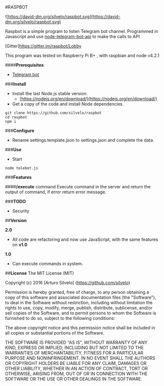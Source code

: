 #RASPBOT


![https://david-dm.org/silvelo/raspbot.svg](https://david-dm.org/silvelo/raspbot.svg)

Raspbot is a simple program to listen Telegram bot channel.
Programmed in Javascript and use [node-telegram-bot-api](https://github.com/yagop/node-telegram-bot-api#new_TelegramBot_new) to make the calls to API

[Gitter]https://gitter.im/raspbot/Lobby

This program was tested on Raspberry Pi B+ , with raspbian and node v4.2.1

####**Prerequisites**
 
- [Telegram bot](https://core.telegram.org/bots)

###**Install**
- Install the last Node.js stable version.
    - [https://nodejs.org/en/download/](https://nodejs.org/en/download/)
- Get a copy of the code and install Node dependencies.

```
git clone https://github.com/silvelo/raspbot
cd raspbot
npm i
```

###**Configure**

- Rename settings.template.json to settings.json and complete the data.

###**Use**
- Start
```
node telebot.js
```

###**Features**

####**/execute** command
Execute command in the server and return the output of command, if error return error message. 


###**TODO**
- Security

##**Version**

**2.0**
- All code are refactoring and now use JavaScript, with the same features on **v1.0**

**1.0**
- Can execute commands in system.


##**License**
The MIT License (MIT)

Copyright (c) 2016 [Arturo Silvelo] (https://github.com/silvelo)

Permission is hereby granted, free of charge, to any person obtaining a copy of this software and associated documentation files (the "Software"), to deal in the Software without restriction, including without limitation the rights to use, copy, modify, merge, publish, distribute, sublicense, and/or sell copies of the Software, and to permit persons to whom the Software is furnished to do so, subject to the following conditions:

The above copyright notice and this permission notice shall be included in all copies or substantial portions of the Software.

THE SOFTWARE IS PROVIDED "AS IS", WITHOUT WARRANTY OF ANY KIND, EXPRESS OR IMPLIED, INCLUDING BUT NOT LIMITED TO THE WARRANTIES OF MERCHANTABILITY, FITNESS FOR A PARTICULAR PURPOSE AND NONINFRINGEMENT. IN NO EVENT SHALL THE AUTHORS OR COPYRIGHT HOLDERS BE LIABLE FOR ANY CLAIM, DAMAGES OR OTHER LIABILITY, WHETHER IN AN ACTION OF CONTRACT, TORT OR OTHERWISE, ARISING FROM, OUT OF OR IN CONNECTION WITH THE SOFTWARE OR THE USE OR OTHER DEALINGS IN THE SOFTWARE.
